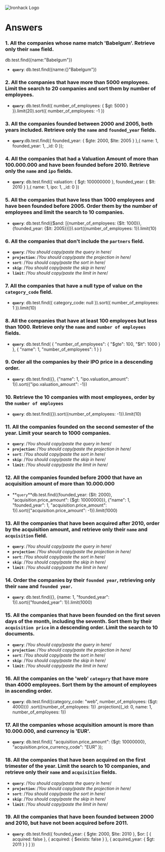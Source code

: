 ![Ironhack Logo](https://i.imgur.com/1QgrNNw.png)

# Answers

### 1. All the companies whose name match 'Babelgum'. Retrieve only their `name` field.

db.test.find({name:"Babelgum"})

- **`query`**: db.test.find({name:{}"Babelgum"})

### 2. All the companies that have more than 5000 employees. Limit the search to 20 companies and sort them by **number of employees**.

- **`query`**: db.test.find({ number_of_employees: { $gt: 5000 } }).limit(20).sort({ number_of_employees: -1 })

### 3. All the companies founded between 2000 and 2005, both years included. Retrieve only the `name` and `founded_year` fields.

- **`query`**:db.test.find({ founded_year: { $gte: 2000, $lte: 2005 } },{ name: 1, founded_year: 1, \_id: 0 });

### 4. All the companies that had a Valuation Amount of more than 100.000.000 and have been founded before 2010. Retrieve only the `name` and `ipo` fields.

- **`query`**: db.test.find({ valuation: { $gt: 100000000 }, founded_year: { $lt: 2010 } },{ name: 1, ipo: 1, \_id: 0 })

### 5. All the companies that have less than 1000 employees and have been founded before 2005. Order them by the number of employees and limit the search to 10 companies.

- **`query`**: db.test.find({$and: [{number_of_employees: {$lt: 1000}}, {founded_year: {$lt: 2005}}]}).sort({number_of_employees: 1}).limit(10)

### 6. All the companies that don't include the `partners` field.

- **`query`**: /_You should copy/paste the query in here_/
- **`projection`**: /_You should copy/paste the projection in here_/
- **`sort`**: /_You should copy/paste the sort in here_/
- **`skip`**: /_You should copy/paste the skip in here_/
- **`limit`**: /_You should copy/paste the limit in here_/

### 7. All the companies that have a null type of value on the `category_code` field.

- **`query`**: db.test.find({ category_code: null }).sort({ number_of_employees: 1 }).limit(10)

### 8. All the companies that have at least 100 employees but less than 1000. Retrieve only the `name` and `number of employees` fields.

- **`query`**: db.test.find(
  { "number_of_employees": { "$gte": 100, "$lt": 1000 } },
  { "name": 1, "number_of_employees": 1 }
  )

### 9. Order all the companies by their IPO price in a descending order.

- **`query`**: db.test.find({}, {"name": 1, "ipo.valuation_amount": 1}).sort({"ipo.valuation_amount": -1})

### 10. Retrieve the 10 companies with most employees, order by the `number of employees`

- **`query`**: db.test.find({}).sort({number_of_employees: -1}).limit(10)

### 11. All the companies founded on the second semester of the year. Limit your search to 1000 companies.

- **`query`**: /_You should copy/paste the query in here_/
- **`projection`**: /_You should copy/paste the projection in here_/
- **`sort`**: /_You should copy/paste the sort in here_/
- **`skip`**: /_You should copy/paste the skip in here_/
- **`limit`**: /_You should copy/paste the limit in here_/

### 12. All the companies founded before 2000 that have an acquisition amount of more than 10.000.000

- **`query`**db.test.find({founded_year: {$lt: 2000}, "acquisition.price_amount": {$gt: 10000000}}, {"name": 1, "founded_year": 1, "acquisition.price_amount": 1}).sort({"acquisition.price_amount": -1}).limit(1000)

### 13. All the companies that have been acquired after 2010, order by the acquisition amount, and retrieve only their `name` and `acquisition` field.

- **`query`**: /_You should copy/paste the query in here_/
- **`projection`**: /_You should copy/paste the projection in here_/
- **`sort`**: /_You should copy/paste the sort in here_/
- **`skip`**: /_You should copy/paste the skip in here_/
- **`limit`**: /_You should copy/paste the limit in here_/

### 14. Order the companies by their `founded year`, retrieving only their `name` and `founded year`.

- **`query`**: db.test.find({}, {name: 1, "founded_year": 1}).sort({"founded_year": 1}).limit(1000)

### 15. All the companies that have been founded on the first seven days of the month, including the seventh. Sort them by their `acquisition price` in a descending order. Limit the search to 10 documents.

- **`query`**: /_You should copy/paste the query in here_/
- **`projection`**: /_You should copy/paste the projection in here_/
- **`sort`**: /_You should copy/paste the sort in here_/
- **`skip`**: /_You should copy/paste the skip in here_/
- **`limit`**: /_You should copy/paste the limit in here_/

### 16. All the companies on the 'web' `category` that have more than 4000 employees. Sort them by the amount of employees in ascending order.

- **`query`**: db.test.find({category_code: "web", number_of_employees: {$gt: 4000}})
  .sort({number_of_employees: 1})
  .projection({\_id: 0, name: 1, number_of_employees: 1})

### 17. All the companies whose acquisition amount is more than 10.000.000, and currency is 'EUR'.

- **`query`**: db.test.find({
  "acquisition.price_amount": {$gt: 10000000},
  "acquisition.price_currency_code": "EUR"
  });

### 18. All the companies that have been acquired on the first trimester of the year. Limit the search to 10 companies, and retrieve only their `name` and `acquisition` fields.

- **`query`**: /_You should copy/paste the query in here_/
- **`projection`**: /_You should copy/paste the projection in here_/
- **`sort`**: /_You should copy/paste the sort in here_/
- **`skip`**: /_You should copy/paste the skip in here_/
- **`limit`**: /_You should copy/paste the limit in here_/

### 19. All the companies that have been founded between 2000 and 2010, but have not been acquired before 2011.

- **`query`**: db.test.find({
  founded_year: { $gte: 2000, $lte: 2010 },
$or: [
  { acquired: false },
  { acquired: { $exists: false } },
  { acquired_year: { $gt: 2011 } }
  ]
  })
